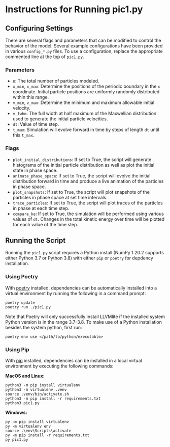 # Instructions for Running pic1.py

## Configuring Settings

There are several flags and parameters that can be modified to control the behavior of the model. Several example configurations have been provided in various `config_*.py` files. To use a configuration, replace the appropriate commented line at the top of `pic1.py`.

### Parameters

- `n`: The total number of particles modeled.
- `x_min`, `x_max`: Determine the positions of the periodic boundary in the `x` coordinate. Initial particle positions are uniformly randomly distributed within this range.
- `v_min`, `v_max`: Determine the minimum and maximum allowable initial velocity.
- `v_fwhm`: The full width at half maximum of the Maxwellian distribution used to generate the initial particle velocities.
- `dt`: Value of time step.
- `t_max`: Simulation will evolve forward in time by steps of length `dt` until this `t_max`.

### Flags

- `plot_initial_distributions`: If set to True, the script will generate histograms of the initial particle distribution as well as plot the initial state in phase space.
- `animate_phase_space`: If set to True, the script will evolve the initial distribution forward in time and produce a live animation of the particles in phase space.
- `plot_snapshots`: If set to True, the script will plot snapshots of the particles in phase space at set time intervals.
- `trace_particles`: If set to True, the script will plot traces of the particles in phase at each time step.
- `compare_ke`: If set to True, the simulation will be performed using various values of `dt`. Changes in the total kinetic energy over time will be plotted for each value of the time step.

## Running the Script

Running the `pic1.py` script requires a Python install (NumPy 1.20.2 supports either Python 3.7 or Python 3.8) with either `pip` or `poetry` for depdency installation.

### Using Poetry

With [poetry](https://python-poetry.org/) installed, dependencies can be automatically installed into a virtual environment by running the following in a command prompt:

```
poetry update
poetry run ./pic1.py
```

Note that Poetry will only successfully install LLVMlite if the installed system Python version is in the range 3.7-3.8. To make use of a Python installation besides the system python, first run:

```
poetry env use </path/to/python/executable>
```

### Using Pip

With [pip](https://pypi.org/project/pip/) installed, dependencies can be installed in a local virtual environment by executing the following commands:

**MacOS and Linux**:


```
python3 -m pip install virtualenv
python3 -m virtualenv .venv
source .venv/bin/activate.sh
python3 -m pip install -r requirements.txt
python3 pic1.py
```

**Windows:**

```
py -m pip install virtualenv
py -m virtualenv env
source .\env\Scripts\activate
py -m pip install -r requirements.txt
py pic1.py
```